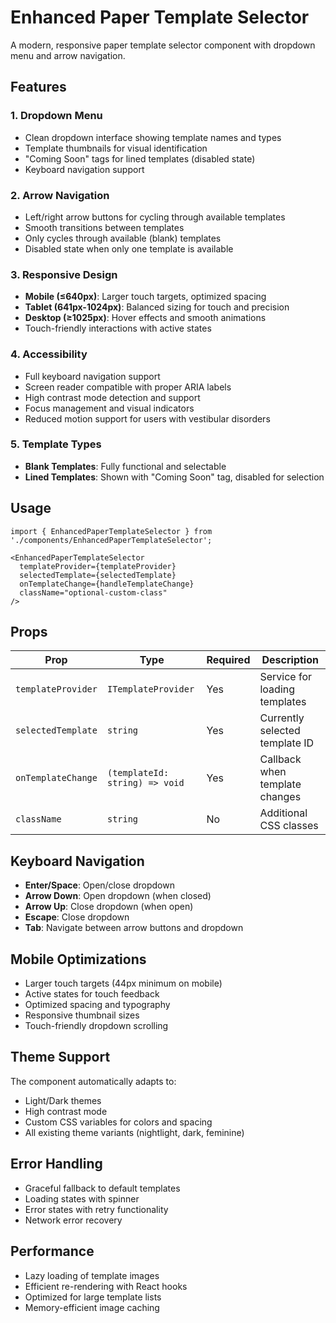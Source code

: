 # Enhanced Paper Template Selector

A modern, responsive paper template selector component with dropdown menu and arrow navigation.

## Features

### 1. Dropdown Menu
- Clean dropdown interface showing template names and types
- Template thumbnails for visual identification
- "Coming Soon" tags for lined templates (disabled state)
- Keyboard navigation support

### 2. Arrow Navigation
- Left/right arrow buttons for cycling through available templates
- Smooth transitions between templates
- Only cycles through available (blank) templates
- Disabled state when only one template is available

### 3. Responsive Design
- **Mobile (≤640px)**: Larger touch targets, optimized spacing
- **Tablet (641px-1024px)**: Balanced sizing for touch and precision
- **Desktop (≥1025px)**: Hover effects and smooth animations
- Touch-friendly interactions with active states

### 4. Accessibility
- Full keyboard navigation support
- Screen reader compatible with proper ARIA labels
- High contrast mode detection and support
- Focus management and visual indicators
- Reduced motion support for users with vestibular disorders

### 5. Template Types
- **Blank Templates**: Fully functional and selectable
- **Lined Templates**: Shown with "Coming Soon" tag, disabled for selection

## Usage

```tsx
import { EnhancedPaperTemplateSelector } from './components/EnhancedPaperTemplateSelector';

<EnhancedPaperTemplateSelector
  templateProvider={templateProvider}
  selectedTemplate={selectedTemplate}
  onTemplateChange={handleTemplateChange}
  className="optional-custom-class"
/>
```

## Props

| Prop | Type | Required | Description |
|------|------|----------|-------------|
| `templateProvider` | `ITemplateProvider` | Yes | Service for loading templates |
| `selectedTemplate` | `string` | Yes | Currently selected template ID |
| `onTemplateChange` | `(templateId: string) => void` | Yes | Callback when template changes |
| `className` | `string` | No | Additional CSS classes |

## Keyboard Navigation

- **Enter/Space**: Open/close dropdown
- **Arrow Down**: Open dropdown (when closed)
- **Arrow Up**: Close dropdown (when open)
- **Escape**: Close dropdown
- **Tab**: Navigate between arrow buttons and dropdown

## Mobile Optimizations

- Larger touch targets (44px minimum on mobile)
- Active states for touch feedback
- Optimized spacing and typography
- Responsive thumbnail sizes
- Touch-friendly dropdown scrolling

## Theme Support

The component automatically adapts to:
- Light/Dark themes
- High contrast mode
- Custom CSS variables for colors and spacing
- All existing theme variants (nightlight, dark, feminine)

## Error Handling

- Graceful fallback to default templates
- Loading states with spinner
- Error states with retry functionality
- Network error recovery

## Performance

- Lazy loading of template images
- Efficient re-rendering with React hooks
- Optimized for large template lists
- Memory-efficient image caching